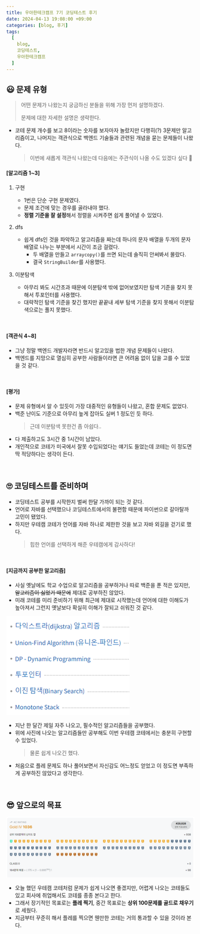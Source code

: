 ```yaml
---
title: 우아한테크캠프 7기 코딩테스트 후기
date: 2024-04-13 19:08:00 +09:00
categories: [blog, 후기]
tags:
  [
    blog,
    코딩테스트,
    우아한테크캠프
  ]
---
```


## 😃 문제 유형
> 어떤 문제가 나왔는지 궁금하신 분들을 위해 가장 먼저 설명하겠다.
>
> 문제에 대한 자세한 설명은 생략한다.

- 코테 문제 개수를 보고 8이라는 숫자를 보자마자 놀랐지만 다행히(?) 3문제만 알고리즘이고, 나머지는 객관식으로 백엔드 기술들과 관련된 개념을 묻는 문제들이 나왔다.
    > 이번에 새롭게 객관식 나왔는데 다음에는 주관식이 나올 수도 있겠다 싶다 🤔

#### [알고리즘 1~3]
1. 구현
    - 1번은 단순 구현 문제였다.
    - 문제 조건에 맞는 경우를 골라내야 했다.
    - **정렬 기준을 잘 설정**해서 정렬을 시켜주면 쉽게 풀어낼 수 있었다.

2. dfs
    - 쉽게 dfs인 것을 파악하고 알고리즘을 짜는데 하나의 문자 배열을 두개의 문자 배열로 나누는 부분에서 시간이 조금 걸렸다.
        - 두 배열을 만들고 `arraycopy()`를 쓰면 되는데 솔직히 안써봐서 몰랐다.
        - 결국 `StringBuilder`를 사용했다.

3. 이분탐색
    - 아무리 봐도 시간초과 때문에 이분탐색 밖에 없어보였지만 탐색 기준을 찾지 못해서 투포인터를 사용했다.
    - 대략적인 탐색 기준을 찾긴 했지만 끝끝내 세부 탐색 기준을 찾지 못해서 이분탐색으로는 풀지 못했다.

<br>

#### [객관식 4~8]
- 그냥 정말 백엔드 개발자라면 반드시 알고있을 법한 개념 문제들이 나왔다.
- 백엔드를 지망으로 열심히 공부한 사람들이라면 큰 어려움 없이 답을 고를 수 있었을 것 같다.

<br>

#### [평가]
- 문제 유형에서 알 수 있듯이 가장 대중적인 유형들이 나왔고, 혼합 문제도 없었다.
- 백준 난이도 기준으로 아무리 높게 잡아도 실버 1 정도인 듯 하다.
    > 근데 이분탐색 못한건 좀 아쉽다..
- 다 제출하고도 3시간 중 1시간이 남았다.
- 개인적으로 코테가 미국에서 잘못 수입되었다는 얘기도 들었는데 코테는 이 정도면 딱 적당하다는 생각이 든다.

<br>

## 🙄 코딩테스트를 준비하며
- 코딩테스트 공부를 시작한지 벌써 한달 가까이 되는 것 같다.
- 언어로 자바를 선택했으나 코딩테스트에서의 불편함 때문에 파이썬으로 갈아탈까 고민이 됐었다.
- 하지만 우테캠 코테가 언어를 자바 하나로 제한한 것을 보고 자바 외길을 걷기로 했다.
    > 힙한 언어를 선택하게 해준 우테캠에게 감사하다!

<br>

#### [지금까지 공부한 알고리즘]
- 사실 옛날에도 학교 수업으로 알고리즘을 공부하거나 따로 백준을 푼 적은 있지만, ~~알고리즘이 싫었기 때문에~~ 제대로 공부하진 않았다.
- 미래 코테를 미리 준비하기 위해 최근에 제대로 시작했는데 언어에 대한 이해도가 높아져서 그런지 옛날보다 확실히 이해가 잘되고 쉬워진 것 같다.

![푼 알고리즘](/assets/img/24/04/13/algo.png)

- 지난 한 달간 제일 자주 나오고, 필수적인 알고리즘들을 공부했다.
- 위에 사진에 나오는 알고리즘들만 공부해도 이번 우테캠 코테에서는 충분히 구현할 수 있었다.
    > 물론 쉽게 나오긴 했다.
- 처음으로 플레 문제도 하나 풀어보면서 자신감도 어느정도 얻었고 이 정도면 부족하게 공부하진 않았다고 생각한다.

<br>

## 😎 앞으로의 목표

![레이팅](/assets/img/24/04/13/rating.png)

- 오늘 했던 우테캠 코테처럼 문제가 쉽게 나오면 좋겠지만, 어렵게 나오는 코테들도 있고 회사에 취업해서도 코테를 종종 본다고 한다.
- 그래서 장기적인 목표로는 **플레 찍기**, 중간 목표로는 **상위 100문제를 골드로 채우기**로 세웠다.
- 지금부터 꾸준히 해서 플레를 찍으면 웬만한 코테는 거의 통과할 수 있을 것이라 본다.